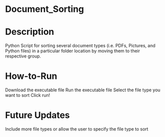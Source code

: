 # Document_Sorting

# Description
Python Script for sorting several document types (i.e. PDFs, Pictures, and Python files) in a particular folder location by moving them to their respective group.

# How-to-Run
Download the executable file
Run the executable file
Select the file type you want to sort
Click run!

# Future Updates
Include more file types or allow the user to specify the file type to sort

